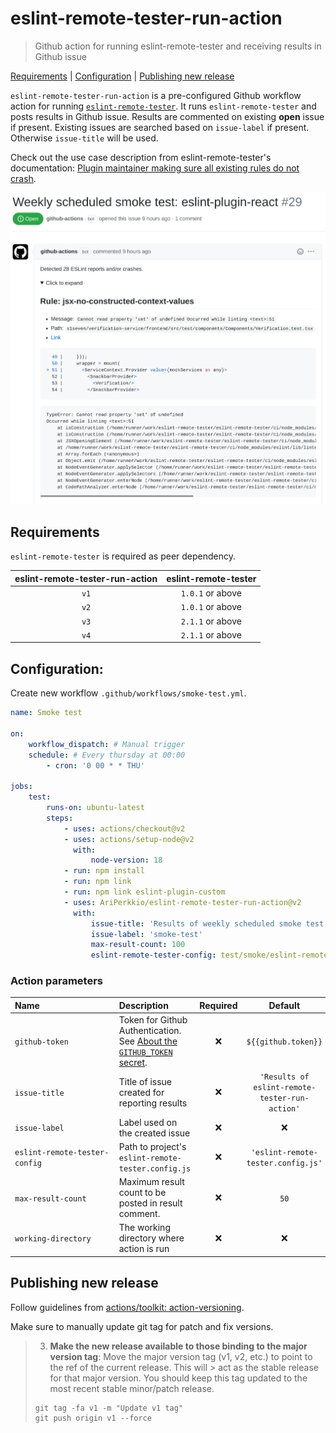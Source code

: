 # eslint-remote-tester-run-action

> Github action for running eslint-remote-tester and receiving results in Github issue

[Requirements](#requirements) | [Configuration](#configuration) | [Publishing new release](#publishing-new-release)

`eslint-remote-tester-run-action` is a pre-configured Github workflow action for running [`eslint-remote-tester`](https://github.com/AriPerkkio/eslint-remote-tester).
It runs `eslint-remote-tester` and posts results in Github issue.
Results are commented on existing **open** issue if present. Existing issues are searched based on `issue-label` if present. Otherwise `issue-title` will be used.

Check out the use case description from eslint-remote-tester's documentation: [Plugin maintainer making sure all existing rules do not crash](https://github.com/AriPerkkio/eslint-remote-tester#plugin-maintainer-making-sure-all-existing-rules-do-not-crash).

<p align="center">
  <img width="640" src="https://raw.githubusercontent.com/AriPerkkio/eslint-remote-tester-run-action/HEAD/docs/demo.png">
</p>

## Requirements

`eslint-remote-tester` is required as peer dependency.

| eslint-remote-tester-run-action | eslint-remote-tester |
| :-----------------------------: | :------------------: |
|              `v1`               |   `1.0.1` or above   |
|              `v2`               |   `1.0.1` or above   |
|              `v3`               |   `2.1.1` or above   |
|              `v4`               |   `2.1.1` or above   |

## Configuration:

Create new workflow `.github/workflows/smoke-test.yml`.

```yml
name: Smoke test

on:
    workflow_dispatch: # Manual trigger
    schedule: # Every thursday at 00:00
        - cron: '0 00 * * THU'

jobs:
    test:
        runs-on: ubuntu-latest
        steps:
            - uses: actions/checkout@v2
            - uses: actions/setup-node@v2
              with:
                  node-version: 18
            - run: npm install
            - run: npm link
            - run: npm link eslint-plugin-custom
            - uses: AriPerkkio/eslint-remote-tester-run-action@v2
              with:
                  issue-title: 'Results of weekly scheduled smoke test'
                  issue-label: 'smoke-test'
                  max-result-count: 100
                  eslint-remote-tester-config: test/smoke/eslint-remote-tester.config.js
```

### Action parameters

| Name&nbsp;&nbsp;&nbsp;&nbsp;&nbsp;&nbsp;&nbsp;&nbsp;&nbsp;&nbsp;&nbsp;&nbsp;&nbsp;&nbsp;&nbsp;&nbsp;&nbsp;&nbsp;&nbsp;&nbsp;&nbsp;&nbsp;&nbsp;&nbsp;&nbsp;&nbsp;&nbsp;&nbsp;&nbsp;&nbsp; | Description                                                                                                                                                                      | Required |                    Default                     | Example                                    |
| :--------------------------------------------------------------------------------------------------------------------------------------------------------------------------------------- | :------------------------------------------------------------------------------------------------------------------------------------------------------------------------------- | :------: | :--------------------------------------------: | :----------------------------------------- |
| `github-token`                                                                                                                                                                           | Token for Github Authentication. See [About the `GITHUB_TOKEN` secret](https://docs.github.com/en/actions/reference/authentication-in-a-workflow#about-the-github_token-secret). |   :x:    |              `${{github.token}}`               | `${{secrets.SOME_CUSTOM_TOKEN}}`           |
| `issue-title`                                                                                                                                                                            | Title of issue created for reporting results                                                                                                                                     |   :x:    | `'Results of eslint-remote-tester-run-action'` | `'Results of weekly scheduled smoke test'` |
| `issue-label`                                                                                                                                                                            | Label used on the created issue                                                                                                                                                  |   :x:    |                      :x:                       | `'smoke-test'`                             |
| `eslint-remote-tester-config`                                                                                                                                                            | Path to project's `eslint-remote-tester.config.js`                                                                                                                               |   :x:    |       `'eslint-remote-tester.config.js'`       | `./path/to/custom.config.js`               |
| `max-result-count`                                                                                                                                                                       | Maximum result count to be posted in result comment.                                                                                                                             |   :x:    |                      `50`                      | `100`                                      |
| `working-directory`                                                                                                                                                                      | The working directory where action is run                                                                                                                                        |   :x:    |                      :x:                       | `./ci`                                     |

## Publishing new release

Follow guidelines from [actions/toolkit: action-versioning](https://github.com/actions/toolkit/blob/main/docs/action-versioning.md#recommendations).

Make sure to manually update git tag for patch and fix versions.

> 3. **Make the new release available to those binding to the major version tag**: Move the major version tag (v1, v2, etc.) to point to the ref of the current release. This will > act as the stable release for that major version. You should keep this tag updated to the most recent stable minor/patch release.
>
> ```
> git tag -fa v1 -m "Update v1 tag"
> git push origin v1 --force
> ```
